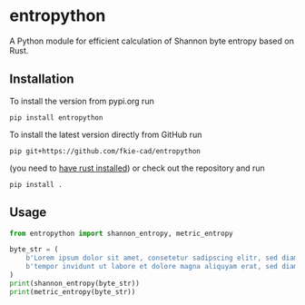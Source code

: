 # entropython

A Python module for efficient calculation of Shannon byte entropy based on Rust.

## Installation

To install the version from pypi.org run
```shell
pip install entropython
```

To install the latest version directly from GitHub run
```shell
pip git+https://github.com/fkie-cad/entropython
```
(you need to [have rust installed](https://www.rust-lang.org/tools/install))
or check out the repository and run
```shell
pip install .
``` 

## Usage

```python
from entropython import shannon_entropy, metric_entropy

byte_str = (
    b'Lorem ipsum dolor sit amet, consetetur sadipscing elitr, sed diam nonumy eirmod ' 
    b'tempor invidunt ut labore et dolore magna aliquyam erat, sed diam voluptua.'
)
print(shannon_entropy(byte_str))
print(metric_entropy(byte_str))
```
